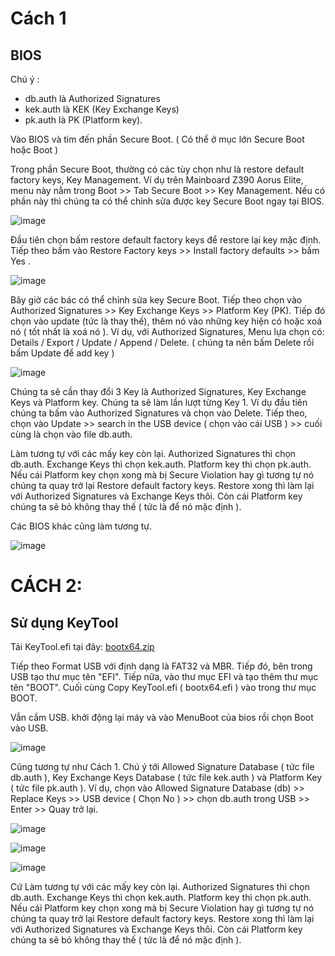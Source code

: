 # Cách 1
## BIOS

Chú ý :
- db.auth là Authorized Signatures
- kek.auth là KEK (Key Exchange Keys)
- pk.auth là PK (Platform key).

Vào BIOS và tìm đến phần Secure Boot. ( Có thể ở mục lớn Secure Boot hoặc Boot )

Trong phần Secure Boot, thường có các tùy chọn như là restore default factory keys, Key Management. Ví dụ trên Mainboard Z390 Aorus Elite, menu này nằm trong Boot >> Tab Secure Boot >> Key Management. Nếu có phần này thì chúng ta có thể chỉnh sửa được key Secure Boot ngay tại BIOS.

![image](https://github.com/hoaug-tran/Microsoft-certificates/assets/92006941/548351fd-6e68-4fc5-95f1-bede6023ffd9)

Đầu tiên chọn bấm restore default factory keys để restore lại key mặc định. Tiếp theo bấm vào Restore Factory keys >> Install factory defaults >> bấm Yes .

![image](https://github.com/hoaug-tran/Microsoft-certificates/assets/92006941/7c010048-d38c-4fe4-8539-6d9e187c26f8)


Bây giờ các bác có thể chỉnh sửa key Secure Boot. Tiếp theo chọn vào Authorized Signatures >> Key Exchange Keys >> Platform Key (PK). Tiếp đó chọn vào update (tức là thay thế), thêm nó vào những key hiện có hoặc xoá nó ( tốt nhất là xoá nó ). Ví dụ, với Authorized Signatures, Menu lựa chọn có: Details / Export / Update / Append / Delete. ( chúng ta nên bấm Delete rồi bấm Update để add key )

![image](https://github.com/hoaug-tran/Microsoft-certificates/assets/92006941/e73f06c0-2e0a-4a85-9e34-3cbd95bd9f63)


Chúng ta sẽ cần thay đổi 3 Key là Authorized Signatures, Key Exchange Keys và Platform key. Chúng ta sẽ làm lần lượt từng Key 1. Ví dụ đầu tiên chúng ta bấm vào Authorized Signatures và chọn vào Delete. Tiếp theo, chọn vào Update >> search in the USB device ( chọn vào cái USB ) >> cuối cùng là chọn vào file db.auth.

Làm tương tự với các mấy key còn lại. Authorized Signatures thì chọn db.auth. Exchange Keys thì chọn kek.auth. Platform key thì chọn pk.auth. Nếu cái Platform key chọn xong mà bị Secure Violation hay gì tương tự nó chúng ta quay trở lại Restore default factory keys. Restore xong thì làm lại với Authorized Signatures và Exchange Keys thôi. Còn cái Platform key chúng ta sẽ bỏ không thay thế ( tức là để nó mặc định ).

Các BIOS khác cũng làm tương tự.

![image](https://github.com/hoaug-tran/Microsoft-certificates/assets/92006941/470ef618-665d-4621-8d74-7a6e7992db52)



# CÁCH 2:
## Sử dụng KeyTool

Tải KeyTool.efi tại đây: [bootx64.zip](https://github.com/hoaug-tran/Microsoft-certificates/files/15018456/bootx64.zip)

Tiếp theo Format USB với định dạng là FAT32 và MBR. Tiếp đó, bên trong USB tạo thư mục tên "EFI". Tiếp nữa, vào thư mục EFI và tạo thêm thư mục tên "BOOT". Cuối cùng Copy KeyTool.efi ( bootx64.efi ) vào trong thư mục BOOT.

Vẫn cắm USB. khởi động lại máy và vào MenuBoot của bios rồi chọn Boot vào USB.


![image](https://github.com/hoaug-tran/Microsoft-certificates/assets/92006941/2f141950-4b9b-4a97-a5a9-9dbca45a667a)


Cũng tương tự như Cách 1. Chú ý tới Allowed Signature Database ( tức file db.auth ),  Key Exchange Keys Database ( tức file kek.auth ) và Platform Key ( tức file pk.auth ). Ví dụ, chọn vào Allowed Signature Database (db) >> Replace Keys >> USB device ( Chọn No ) >> chọn db.auth trong USB >> Enter >> Quay trở lại.

![image](https://github.com/hoaug-tran/Microsoft-certificates/assets/92006941/447a841f-c9b1-4caf-b210-9826a07bfdda)


![image](https://github.com/hoaug-tran/Microsoft-certificates/assets/92006941/1e18ff67-c30f-4ea8-95a7-2bb8361364dd)


![image](https://github.com/hoaug-tran/Microsoft-certificates/assets/92006941/5088be12-b664-4c41-ae47-465ce046bb9c)

Cứ Làm tương tự với các mấy key còn lại. Authorized Signatures thì chọn db.auth. Exchange Keys thì chọn kek.auth. Platform key thì chọn pk.auth. Nếu cái Platform key chọn xong mà bị Secure Violation hay gì tương tự nó chúng ta quay trở lại Restore default factory keys. Restore xong thì làm lại với Authorized Signatures và Exchange Keys thôi. Còn cái Platform key chúng ta sẽ bỏ không thay thế ( tức là để nó mặc định ).
